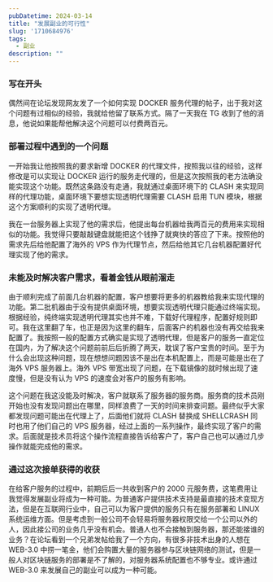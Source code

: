 ```yaml
---
pubDatetime: 2024-03-14
title: "发展副业的可行性"
slug: '1710684976'
tags:
  - 副业
description: ""
---
```


### 写在开头

偶然间在论坛发现网友发了一个如何实现 DOCKER 服务代理的帖子，出于我对这个问题有过相似的经验，我就给他留了联系方式。隔了一天我在 TG 收到了他的消息，他说如果能帮他解决这个问题可以付费两百元。

### 部署过程中遇到的一个问题

一开始我让他按照我的要求新增 DOCKER 的代理文件，按照我以往的经验，这样修改是可以实现让 DOCKER 运行的服务走代理的，但是这次按照我的老方法确没能实现这个功能。既然这条路没有走通，我就通过桌面环境下的 CLASH 来实现同样的代理功能，桌面环境下要想实现透明代理需要 CLASH 启用 TUN 模块，根据这个方案顺利的实现了透明代理。

我在一台服务器上实现了他的需求后，他提出每台机器给我两百元的费用来实现相似的功能。我觉得只要敲敲键盘就能把这个钱挣了就爽快的答应了下来。按照他的需求先后给他配置了海外的 VPS 作为代理节点，然后给他其它几台机器配置好代理实现了他的需求。

### 未能及时解决客户需求，看着金钱从眼前溜走

由于顺利完成了前面几台机器的配置，客户想要将更多的机器教给我来实现代理的功能。第二批机器由于没有提供桌面环境，想要实现透明代理只能通过终端实现。根据经验，纯终端实现透明代理其实也并不难，下载好代理程序，配置好规则即可。我在这里翻了车，也正是因为这里的翻车，后面客户的机器也没有再交给我来配置了。我按照一般的配置方式确实是实现了透明代理，但是客户的服务一直定位在国内，为了解决这个问题前前后后折腾了两天，耽误了客户宝贵的时间。至于为什么会出现这种问题，现在想想问题因该不是出在本机配置上，而是可能是出在了海外 VPS 服务器上。海外 VPS 带宽出现了问题，在下载镜像的就时候出现了速度慢，但是没有认为 VPS 的速度会对客户的服务有影响。

这个问题在我这没能及时解决，客户就联系了服务器的服务商。服务商的技术员刚开始也没有发现问题出在哪里，同样浪费了一天的时间来排查问题。最终似乎大家都发现问题可能出在代理上了，后面他们就将 CLASH 替换成 SHELLCRASH 同时也用了他们自己的 VPS 服务器，经过上面的一系列操作，最终实现了客户的需求。后面就是技术员将这个操作流程直接告诉给客户了，客户自己也可以通过几步操作就能完成他的需求。

### 通过这次接单获得的收获

在给客户服务的过程中，前期后后一共收到客户的 2000 元服务费，这笔费用让我觉得发展副业将成为一种可能。为普通客户提供技术支持是最直接的技术变现方法，但是在互联网行业中，自己可以为客户提供的服务只有在服务部署和 LINUX 系统运维方面。但是考虑到一般公司不会轻易将服务器权限交给一个公司以外的人，因此接公司的业务几乎没有机会。普通人也不会接触到服务器，那还能接谁的业务？在论坛看到一个兄弟发帖给我了一个方向，有很多非技术出身的人想在 WEB-3.0 中捞一笔金，他们会购置大量的服务器参与区块链网络的测试，但是一般人对区块链服务的部署是不了解的，对服务器系统配置也不够专业。或许通过 WEB-3.0 来发展自己的副业可以成为一种可能。
